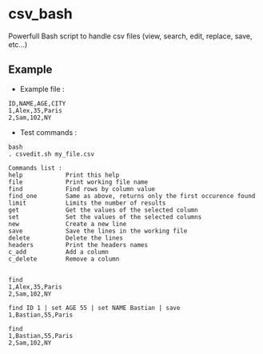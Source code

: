 # csv_bash
Powerfull Bash script to handle csv files (view, search, edit, replace, save, etc...)

## Example
- Example file :
```
ID,NAME,AGE,CITY
1,Alex,35,Paris
2,Sam,102,NY
```

- Test commands :
```
bash
. csvedit.sh my_file.csv

Commands list :
help            Print this help
file            Print working file name
find            Find rows by column value
find_one        Same as above, returns only the first occurence found
limit           Limits the number of results
get             Get the values of the selected column
set             Set the values of the selected columns
new             Create a new line
save            Save the lines in the working file
delete          Delete the lines
headers         Print the headers names
c_add           Add a column
c_delete        Remove a column


find
1,Alex,35,Paris
2,Sam,102,NY

find ID 1 | set AGE 55 | set NAME Bastian | save
1,Bastian,55,Paris

find
1,Bastian,55,Paris
2,Sam,102,NY
```
